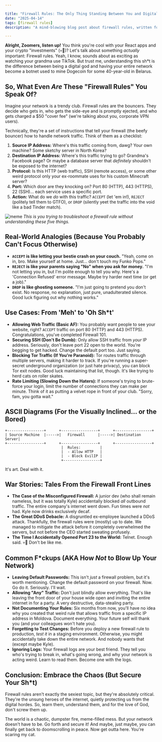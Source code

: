 ```yaml
---

title: "Firewall Rules: The Only Thing Standing Between You and Digital Anarchy (Besides Your Terrible Password)"
date: "2025-04-14"
tags: [firewall rules]
description: "A mind-blowing blog post about firewall rules, written for chaotic Gen Z engineers who'd rather be doomscrolling."

---
```


**Alright, Zoomers, listen up!** You think you're cool with your React apps and your crypto "investments" (💀🙏)? Let's talk about something *actually* important: Firewall rules. Yeah, I know, sounds about as exciting as watching your grandma use TikTok. But trust me, understanding this sh*t is the difference between being a digital god and having your entire network become a botnet used to mine Dogecoin for some 40-year-old in Belarus.

## So, What Even *Are* These "Firewall Rules" You Speak Of?

Imagine your network is a trendy club. Firewall rules are the bouncers. They decide who gets in, who gets the side-eye and is promptly ejected, and who gets charged a $50 "cover fee" (we're talking about you, corporate VPN users).

Technically, they're a set of instructions that tell your firewall (the beefy bouncer) how to handle network traffic. Think of them as a checklist:

1.  **Source IP Address:** Where's this traffic coming from, dawg? Your own machine? Some sketchy server in North Korea?
2.  **Destination IP Address:** Where's this traffic trying to go? Grandma's Facebook page? Or maybe a database server that *definitely* shouldn't be exposed to the internet?
3.  **Protocol:** Is this HTTP (web traffic), SSH (remote access), or some other weird protocol only your ex-roommate uses for his custom Minecraft server?
4.  **Port:** Which door are they knocking on? Port 80 (HTTP), 443 (HTTPS), 22 (SSH)... each service uses a specific port.
5.  **Action:** What do we *do* with this traffic? `ACCEPT` (let 'em in!), `REJECT` (politely tell them to GTFO), or `DROP` (silently yeet the traffic into the void like a bad Tinder match).

![meme](https://i.imgflip.com/4bgv30.jpg) *This is you trying to troubleshoot a firewall rule without understanding these five things.*

## Real-World Analogies (Because You Probably Can't Focus Otherwise)

*   **`ACCEPT` is like letting your bestie crash on your couch.** "Yeah, come on in, bro. Make yourself at home. Just... don't touch my Funko Pops."
*   **`REJECT` is like your parents saying "No" when you ask for money.** "I'm not letting you in, but I'm polite enough to tell you why. Here's a 'Connection Refused' error message. Maybe try harder next time (or get a job)."
*   **`DROP` is like ghosting someone.** "I'm just going to pretend you don't exist. No response, no explanation, just pure, unadulterated silence. Good luck figuring out why nothing works."

## Use Cases: From 'Meh' to 'Oh Sh*t'

*   **Allowing Web Traffic (Basic AF):** You probably want people to see your website, right? `ACCEPT` traffic on port 80 (HTTP) and 443 (HTTPS). Congratulations, you've completed Firewall 101.
*   **Securing SSH (Don't Be Dumb):** Only allow SSH traffic from *your* IP address. Seriously, don't leave port 22 open to the world. You're begging to get hacked. Change the default port too. Just saying.
*   **Blocking Tor Traffic (If You're Paranoid):** Tor routes traffic through multiple servers, making it harder to track. If you're running a super-secret underground organization (or just hate privacy), you can block Tor exit nodes. Good luck maintaining that list, though. It's like trying to herd cats on roller skates.
*   **Rate Limiting (Slowing Down the Haters):** If someone's trying to brute-force your login, limit the number of connections they can make per minute. Think of it as putting a velvet rope in front of your club. "Sorry, fam, you gotta wait."

## ASCII Diagrams (For the Visually Inclined... or the Bored)

```
+-----------------+      +-----------------+      +-----------------+
| Source Machine  |----->|   Firewall      |----->| Destination Server|
+-----------------+      +-----------------+      +-----------------+
                          |  Rules:         |
                          |  - Allow HTTP   |
                          |  - Block EvilIP |
                          +-----------------+
```

It's art. Deal with it.

## War Stories: Tales From the Firewall Front Lines

*   **The Case of the Misconfigured Firewall:** A junior dev (who shall remain nameless, but it was totally Kyle) accidentally blocked *all* outbound traffic. The entire company's internet went down. Fun times were *not* had. Kyle now drinks exclusively decaf.
*   **The Great DDoS Debacle:** A disgruntled ex-employee launched a DDoS attack. Thankfully, the firewall rules were (mostly) up to date. We managed to mitigate the attack before it completely overwhelmed the servers, but not before the CEO started sweating profusely.
*   **The Time I Accidentally Opened Port 23 to the World:** Telnet. Enough said. 💀🙏 Don't be like me.

## Common F\*ckups (AKA How *Not* to Blow Up Your Network)

*   **Leaving Default Passwords:** This isn't *just* a firewall problem, but it's worth mentioning. Change the default password on your firewall. Now. Go do it. Seriously. I'll wait.
*   **Allowing "Any" Traffic:** Don't just blindly allow everything. That's like leaving the front door of your house wide open and inviting the entire internet in for a party. A very destructive, data-stealing party.
*   **Not Documenting Your Rules:** Six months from now, you'll have no idea why you created that weird rule that allows traffic from a specific IP address in Moldova. Document everything. Your future self will thank you (and your colleagues won't hate you).
*   **Forgetting to Test Changes:** Before you deploy a new firewall rule to production, *test it* in a staging environment. Otherwise, you might accidentally take down the entire network. And nobody wants that (except maybe Kyle).
*   **Ignoring Logs:** Your firewall logs are your best friend. They tell you who's trying to break in, what's going wrong, and why your network is acting weird. Learn to read them. Become one with the logs.

## Conclusion: Embrace the Chaos (But Secure Your Sh*t)

Firewall rules aren't exactly the sexiest topic, but they're absolutely critical. They're the unsung heroes of the internet, quietly protecting us from the digital hordes. So, learn them, understand them, and for the love of God, don't screw them up.

The world is a chaotic, dumpster fire, meme-filled mess. But your network doesn't have to be. Go forth and secure it! And maybe, just maybe, you can finally get back to doomscrolling in peace. Now get outta here. You're scaring my cat.
